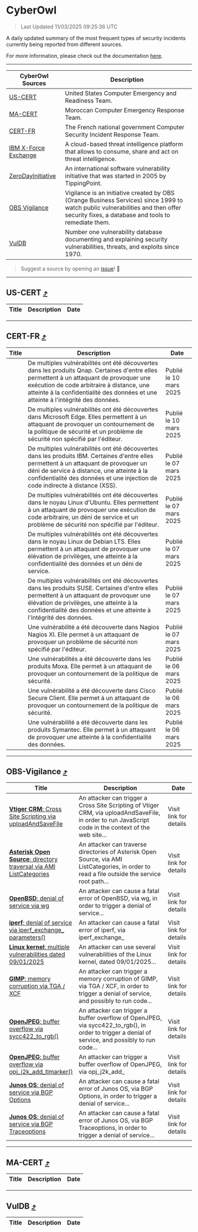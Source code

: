 
 <div id='top'></div>

# CyberOwl

 > Last Updated 11/03/2025 09:25:36 UTC
 
 A daily updated summary of the most frequent types of security incidents currently being reported from different sources.
 
 For more information, please check out the documentation [here](./docs/README.md).
 
 ---
 |CyberOwl Sources|Description|
 |---|---|
 |[US-CERT](#us-cert-arrow_heading_up)|United States Computer Emergency and Readiness Team.|
 |[MA-CERT](#ma-cert-arrow_heading_up)|Moroccan Computer Emergency Response Team.|
 |[CERT-FR](#cert-fr-arrow_heading_up)|The French national government Computer Security Incident Response Team.|
 |[IBM X-Force Exchange](#ibmcloud-arrow_heading_up)|A cloud-based threat intelligence platform that allows to consume, share and act on threat intelligence.|
 |[ZeroDayInitiative](#zerodayinitiative-arrow_heading_up)|An international software vulnerability initiative that was started in 2005 by TippingPoint.|
 |[OBS Vigilance](#obs-vigilance-arrow_heading_up)|Vigilance is an initiative created by OBS (Orange Business Services) since 1999 to watch public vulnerabilities and then offer security fixes, a database and tools to remediate them.|
 |[VulDB](#vuldb-arrow_heading_up)|Number one vulnerability database documenting and explaining security vulnerabilities, threats, and exploits since 1970.|
 
 > Suggest a source by opening an [issue](https://github.com/karimhabush/cyberowl/issues)! :raised_hands:
 ---

## US-CERT [:arrow_heading_up:](#cyberowl)

 |Title|Description|Date|
 |---|---|---|
 
 ---

## CERT-FR [:arrow_heading_up:](#cyberowl)

 |Title|Description|Date|
 |---|---|---|
 |[](https://www.cert.ssi.gouv.fr/avis/CERTFR-2025-AVI-0188/)|De multiples vulnérabilités ont été découvertes dans les produits Qnap. Certaines d'entre elles permettent à un attaquant de provoquer une exécution de code arbitraire à distance, une atteinte à la confidentialité des données et une atteinte à l'intégrité des données.|Publié le 10 mars 2025|
 |[](https://www.cert.ssi.gouv.fr/avis/CERTFR-2025-AVI-0187/)|De multiples vulnérabilités ont été découvertes dans Microsoft Edge. Elles permettent à un attaquant de provoquer un contournement de la politique de sécurité et un problème de sécurité non spécifié par l'éditeur.|Publié le 10 mars 2025|
 |[](https://www.cert.ssi.gouv.fr/avis/CERTFR-2025-AVI-0186/)|De multiples vulnérabilités ont été découvertes dans les produits IBM. Certaines d'entre elles permettent à un attaquant de provoquer un déni de service à distance, une atteinte à la confidentialité des données et une injection de code indirecte à distance (XSS).|Publié le 07 mars 2025|
 |[](https://www.cert.ssi.gouv.fr/avis/CERTFR-2025-AVI-0185/)|De multiples vulnérabilités ont été découvertes dans le noyau Linux d'Ubuntu. Elles permettent à un attaquant de provoquer une exécution de code arbitraire, un déni de service et un problème de sécurité non spécifié par l'éditeur.|Publié le 07 mars 2025|
 |[](https://www.cert.ssi.gouv.fr/avis/CERTFR-2025-AVI-0184/)|De multiples vulnérabilités ont été découvertes dans le noyau Linux de Debian LTS. Elles permettent à un attaquant de provoquer une élévation de privilèges, une atteinte à la confidentialité des données et un déni de service.|Publié le 07 mars 2025|
 |[](https://www.cert.ssi.gouv.fr/avis/CERTFR-2025-AVI-0183/)|De multiples vulnérabilités ont été découvertes dans les produits SUSE. Certaines d'entre elles permettent à un attaquant de provoquer une élévation de privilèges, une atteinte à la confidentialité des données et une atteinte à l'intégrité des données.|Publié le 07 mars 2025|
 |[](https://www.cert.ssi.gouv.fr/avis/CERTFR-2025-AVI-0182/)|Une vulnérabilité a été découverte dans Nagios Nagios XI. Elle permet à un attaquant de provoquer un problème de sécurité non spécifié par l'éditeur.|Publié le 07 mars 2025|
 |[](https://www.cert.ssi.gouv.fr/avis/CERTFR-2025-AVI-0181/)|Une vulnérabilités a été découverte dans les produits Moxa. Elle permet à un attaquant de provoquer un contournement de la politique de sécurité.|Publié le 06 mars 2025|
 |[](https://www.cert.ssi.gouv.fr/avis/CERTFR-2025-AVI-0180/)|Une vulnérabilité a été découverte dans Cisco Secure Client. Elle permet à un attaquant de provoquer un contournement de la politique de sécurité.|Publié le 06 mars 2025|
 |[](https://www.cert.ssi.gouv.fr/avis/CERTFR-2025-AVI-0179/)|Une vulnérabilité a été découverte dans les produits Symantec. Elle permet à un attaquant de provoquer une atteinte à la confidentialité des données.|Publié le 06 mars 2025|
 
 ---

## OBS-Vigilance [:arrow_heading_up:](#cyberowl)

 |Title|Description|Date|
 |---|---|---|
 |[<a href="https://vigilance.fr/vulnerability/Vtiger-CRM-Cross-Site-Scripting-via-uploadAndSaveFile-46044" class="noirorange"><b>Vtiger CRM</b>: Cross Site Scripting via uploadAndSaveFile</a>](https://vigilance.fr/vulnerability/Vtiger-CRM-Cross-Site-Scripting-via-uploadAndSaveFile-46044)|An attacker can trigger a Cross Site Scripting of Vtiger CRM, via uploadAndSaveFile, in order to run JavaScript code in the context of the web site...|Visit link for details|
 |[<a href="https://vigilance.fr/vulnerability/Asterisk-Open-Source-directory-traversal-via-AMI-ListCategories-46040" class="noirorange"><b>Asterisk Open Source</b>: directory traversal via AMI ListCategories</a>](https://vigilance.fr/vulnerability/Asterisk-Open-Source-directory-traversal-via-AMI-ListCategories-46040)|An attacker can traverse directories of Asterisk Open Source, via AMI ListCategories, in order to read a file outside the service root path...|Visit link for details|
 |[<a href="https://vigilance.fr/vulnerability/OpenBSD-denial-of-service-via-wg-46039" class="noirorange"><b>OpenBSD</b>: denial of service via wg</a>](https://vigilance.fr/vulnerability/OpenBSD-denial-of-service-via-wg-46039)|An attacker can cause a fatal error of OpenBSD, via wg, in order to trigger a denial of service...|Visit link for details|
 |[<a href="https://vigilance.fr/vulnerability/iperf-denial-of-service-via-iperf-exchange-parameters-46038" class="noirorange"><b>iperf</b>: denial of service via iperf_exchange_<wbr>parameters()</wbr></a>](https://vigilance.fr/vulnerability/iperf-denial-of-service-via-iperf-exchange-parameters-46038)|An attacker can cause a fatal error of iperf, via iperf_exchange_|Visit link for details|
 |[<a href="https://vigilance.fr/vulnerability/Linux-kernel-multiple-vulnerabilities-dated-09-01-2025-46034" class="noirorange"><b>Linux kernel</b>: multiple vulnerabilities dated 09/01/2025</a>](https://vigilance.fr/vulnerability/Linux-kernel-multiple-vulnerabilities-dated-09-01-2025-46034)|An attacker can use several vulnerabilities of the Linux kernel, dated 09/01/2025...|Visit link for details|
 |[<a href="https://vigilance.fr/vulnerability/GIMP-memory-corruption-via-TGA-XCF-46033" class="noirorange"><b>GIMP</b>: memory corruption via TGA / XCF</a>](https://vigilance.fr/vulnerability/GIMP-memory-corruption-via-TGA-XCF-46033)|An attacker can trigger a memory corruption of GIMP, via TGA / XCF, in order to trigger a denial of service, and possibly to run code...|Visit link for details|
 |[<a href="https://vigilance.fr/vulnerability/OpenJPEG-buffer-overflow-via-sycc422-to-rgb-46032" class="noirorange"><b>OpenJPEG</b>: buffer overflow via sycc422_to_rgb()</a>](https://vigilance.fr/vulnerability/OpenJPEG-buffer-overflow-via-sycc422-to-rgb-46032)|An attacker can trigger a buffer overflow of OpenJPEG, via sycc422_to_rgb(), in order to trigger a denial of service, and possibly to run code...|Visit link for details|
 |[<a href="https://vigilance.fr/vulnerability/OpenJPEG-buffer-overflow-via-opj-j2k-add-tlmarker-46031" class="noirorange"><b>OpenJPEG</b>: buffer overflow via opj_j2k_add_<wbr>tlmarker()</wbr></a>](https://vigilance.fr/vulnerability/OpenJPEG-buffer-overflow-via-opj-j2k-add-tlmarker-46031)|An attacker can trigger a buffer overflow of OpenJPEG, via opj_j2k_add_|Visit link for details|
 |[<a href="https://vigilance.fr/vulnerability/Junos-OS-denial-of-service-via-BGP-Options-46029" class="noirorange"><b>Junos OS</b>: denial of service via BGP Options</a>](https://vigilance.fr/vulnerability/Junos-OS-denial-of-service-via-BGP-Options-46029)|An attacker can cause a fatal error of Junos OS, via BGP Options, in order to trigger a denial of service...|Visit link for details|
 |[<a href="https://vigilance.fr/vulnerability/Junos-OS-denial-of-service-via-BGP-Traceoptions-46028" class="noirorange"><b>Junos OS</b>: denial of service via BGP Traceoptions</a>](https://vigilance.fr/vulnerability/Junos-OS-denial-of-service-via-BGP-Traceoptions-46028)|An attacker can cause a fatal error of Junos OS, via BGP Traceoptions, in order to trigger a denial of service...|Visit link for details|
 
 ---

## MA-CERT [:arrow_heading_up:](#cyberowl)

 |Title|Description|Date|
 |---|---|---|
 
 ---

## VulDB [:arrow_heading_up:](#cyberowl)

 |Title|Description|Date|
 |---|---|---|
 